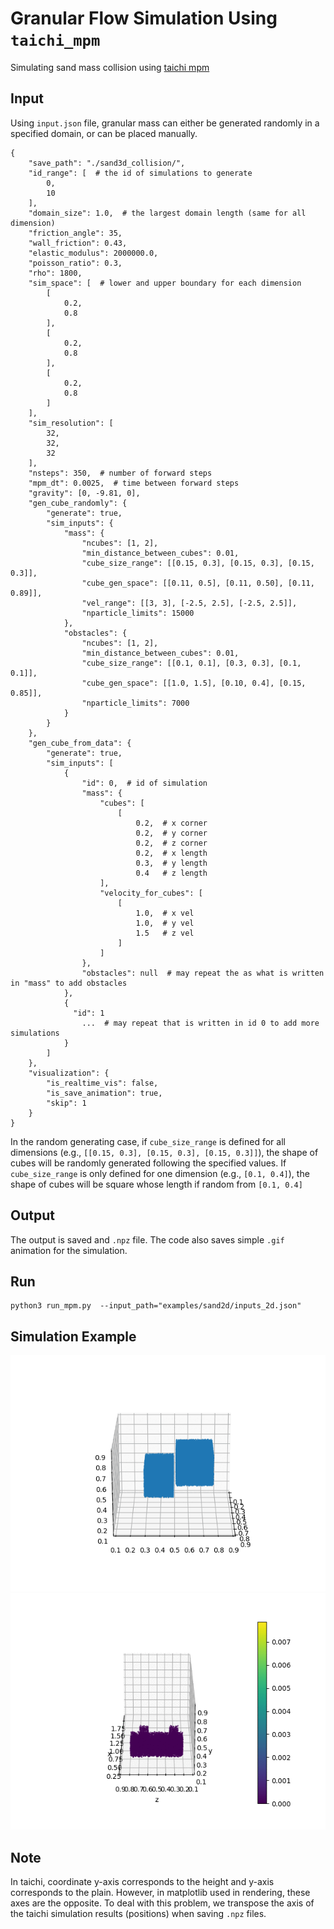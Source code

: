 # Granular Flow Simulation Using `taichi_mpm`
Simulating sand mass collision using
[taichi mpm](https://github.com/taichi-dev/taichi_elements)

## Input
Using `input.json` file, granular mass can either be generated randomly in a 
specified domain, or can be placed manually.

```shell
{
    "save_path": "./sand3d_collision/",
    "id_range": [  # the id of simulations to generate
        0,
        10
    ],
    "domain_size": 1.0,  # the largest domain length (same for all dimension)
    "friction_angle": 35,
    "wall_friction": 0.43,
    "elastic_modulus": 2000000.0,
    "poisson_ratio": 0.3,
    "rho": 1800,
    "sim_space": [  # lower and upper boundary for each dimension 
        [
            0.2,
            0.8
        ],
        [
            0.2,
            0.8
        ],
        [
            0.2,
            0.8
        ]
    ],
    "sim_resolution": [
        32,
        32,
        32
    ],
    "nsteps": 350,  # number of forward steps
    "mpm_dt": 0.0025,  # time between forward steps
    "gravity": [0, -9.81, 0],
    "gen_cube_randomly": {
        "generate": true,
        "sim_inputs": {
            "mass": {
                "ncubes": [1, 2],
                "min_distance_between_cubes": 0.01,
                "cube_size_range": [[0.15, 0.3], [0.15, 0.3], [0.15, 0.3]],
                "cube_gen_space": [[0.11, 0.5], [0.11, 0.50], [0.11, 0.89]],
                "vel_range": [[3, 3], [-2.5, 2.5], [-2.5, 2.5]],
                "nparticle_limits": 15000
            },
            "obstacles": {
                "ncubes": [1, 2],
                "min_distance_between_cubes": 0.01,
                "cube_size_range": [[0.1, 0.1], [0.3, 0.3], [0.1, 0.1]],
                "cube_gen_space": [[1.0, 1.5], [0.10, 0.4], [0.15, 0.85]],
                "nparticle_limits": 7000
            }
        }
    },
    "gen_cube_from_data": {
        "generate": true,
        "sim_inputs": [
            {
                "id": 0,  # id of simulation
                "mass": {
                    "cubes": [
                        [
                            0.2,  # x corner 
                            0.2,  # y corner
                            0.2,  # z corner
                            0.2,  # x length
                            0.3,  # y length
                            0.4   # z length                        
                    ],
                    "velocity_for_cubes": [
                        [
                            1.0,  # x vel
                            1.0,  # y vel
                            1.5   # z vel
                        ]
                    ]
                },
                "obstacles": null  # may repeat the as what is written in "mass" to add obstacles
            },
            {
              "id": 1  
                ...  # may repeat that is written in id 0 to add more simulations
            }
        ]
    },
    "visualization": {
        "is_realtime_vis": false,
        "is_save_animation": true,
        "skip": 1
    }
}
```
In the random generating case,
if `cube_size_range` is defined for all dimensions (e.g., `[[0.15, 0.3], [0.15, 0.3], [0.15, 0.3]]`),
the shape of cubes will be randomly generated following the specified values.
If `cube_size_range` is only defined for one dimension (e.g., `[0.1, 0.4]`), 
the shape of cubes will be square whose length if random from `[0.1, 0.4]`


## Output
The output is saved and `.npz` file. The code also saves simple `.gif` 
animation for the simulation. 

## Run
```shell
python3 run_mpm.py  --input_path="examples/sand2d/inputs_2d.json"
```

## Simulation Example
![Sand collision example](example.gif)
![Sand barrier interaction example](examples/sand_3d_barrier/trajectory1.gif)

## Note
In taichi, coordinate y-axis corresponds to the height and y-axis corresponds 
to the plain. However, in matplotlib used in rendering, these axes are the opposite.
To deal with this problem, we transpose the axis of the taichi simulation results
(positions) when saving `.npz` files. 



